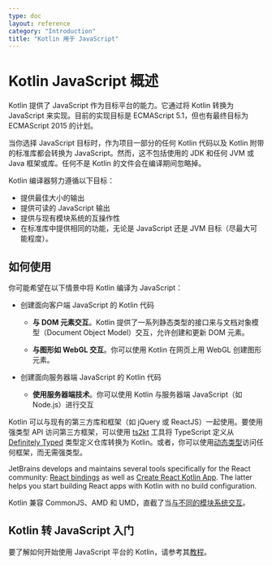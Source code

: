 ```yaml
---
type: doc
layout: reference
category: "Introduction"
title: "Kotlin 用于 JavaScript"
---
```


# Kotlin JavaScript 概述

Kotlin 提供了 JavaScript 作为目标平台的能力。它通过将 Kotlin 转换为 JavaScript 来实现。目前的实现目标是 ECMAScript 5.1，但也有最终目标为 ECMAScript 2015 的计划。

当你选择 JavaScript 目标时，作为项目一部分的任何 Kotlin 代码以及 Kotlin 附带的标准库都会转换为 JavaScript。然而，这不包括使用的 JDK 和任何 JVM 或 Java 框架或库。任何不是 Kotlin 的文件会在编译期间忽略掉。

Kotlin 编译器努力遵循以下目标：

* 提供最佳大小的输出
* 提供可读的 JavaScript 输出
* 提供与现有模块系统的互操作性
* 在标准库中提供相同的功能，无论是 JavaScript 还是 JVM 目标（尽最大可能程度）。

## 如何使用

你可能希望在以下情景中将 Kotlin 编译为 JavaScript：

* 创建面向客户端 JavaScript 的 Kotlin 代码

    * **与 DOM 元素交互**。Kotlin 提供了一系列静态类型的接口来与文档对象模型（Document Object Model）交互，允许创建和更新 DOM 元素。

    * **与图形如 WebGL 交互**。你可以使用 Kotlin 在网页上用 WebGL 创建图形元素。

* 创建面向服务器端 JavaScript 的 Kotlin 代码

    * **使用服务器端技术**。你可以使用 Kotlin 与服务器端 JavaScript（如 Node.js）进行交互

Kotlin 可以与现有的第三方库和框架（如 jQuery 或 ReactJS）一起使用。要使用强类型
API 访问第三方框架，可以使用 [ts2kt](https://github.com/kotlin/ts2kt) 工具将 TypeScript 定义从 [Definitely Typed](http://definitelytyped.org/)
类型定义仓库转换为 Kotlin。或者，你可以使用<!--
-->[动态类型](dynamic-type.html)访问任何框架，而无需强类型。

JetBrains develops and maintains several tools specifically for the React community: [React bindings](https://github.com/JetBrains/kotlin-wrappers) as well as [Create React Kotlin App](https://github.com/JetBrains/create-react-kotlin-app). The latter helps you start building React apps with Kotlin with no build configuration.

Kotlin 兼容 CommonJS、AMD 和 UMD，直截了当[与不同的模块系统交互](/docs/tutorials/javascript/working-with-modules/working-with-modules.html)。


## Kotlin 转 JavaScript 入门

要了解如何开始使用 JavaScript 平台的 Kotlin，请参考其[教程](/docs/tutorials/javascript/kotlin-to-javascript/kotlin-to-javascript.html)。
